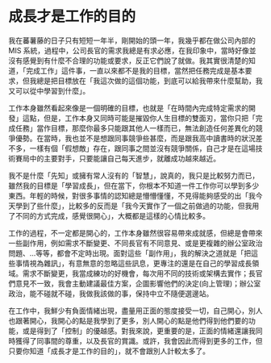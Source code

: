 # 成長才是工作的目的

我在蕃薯藤的日子只有短短一年半，剛開始的頭一年，我幾乎都在做公司內部的 MIS 系統，過程中，公司長官的需求我總是有求必應，在我印象中，當時好像並沒有感覺到有什麼不合理的功能或要求，反正它們說了就做。我其實很清楚的知道，「完成工作」這件事，一直以來都不是我的目標，當然把任務完成是基本要求，但我總是把目標放在「我這次做的這個功能，到底可以給我帶來什麼幫助，我又可以從中學習到什麼」。

 工作本身雖然看起來像是一個明確的目標，也就是「在時間內完成特定需求的開發」這點，但是，工作本身又同時可能是摧毀你人生目標的雙面刃，當你只把「完成任務」當作目標，那麼你最多只能跟其他人一樣而已，無法創造任何差異化的競爭優勢。在當時，我也並不是想跟同事競爭些甚麼，而是跟我高中讀書時的狀況差不多，一樣有個「假想敵」存在，跟同事之間並沒有競爭關係，自己才是在這場技術賽局中的主要對手，只要能讓自己每天進步，就離成功越來越近。

 我不是什麼「先知」或擁有常人沒有的「智慧」，說真的，我只是比較努力而已，雖然我的目標是「學習成長」，但在當下，你根本不知道一件工作你可以學到多少東西。年輕的時候，對很多事情的認知總是懵懵懂懂，不見得能夠感受的出「我今天學到了些什麼」，比較多的反而是「我今天實作了一個之前做過的功能，但我用了不同的方式完成，感覺很開心」，大概都是這樣的心情比較多。

 工作的過程，不一定都是開心的，工作本身雖然很容易帶來成就感，但總是會帶來一些副作用，例如需求不斷變更、不同長官有不同意見、或是更複雜的辦公室政治問題、...等等，都會不定時出現。面對這些「副作用」，我的解決之道就是「把這些事情視為雜訊」，有意無意的忽略這些訊息，更專注的還是在自己的學習成長領域。需求不斷變更，我當成練功的好機會，每次用不同的技術或架構去實作；長官們意見不一致，我會主動建議最佳方案，企圖影響他們的決定(向上管理)；辦公室政治，能不碰就不碰，我做我該做的事，保持中立不隨便選邊站。

 在工作中，我鮮少有負面情緒出現，盡量用正面的態度接受一切，自己開心，別人也跟著開心，我開心的點是我學到了更多，別人開心的點是他們得到他們要的功能，或是得到了「控制」的優越感。對我來說，更重要的是，正面的情緒還讓我同時獲得了同事間的尊重，以及長官的賞識。或許，我會因此而得到更多的工作，但只要你知道「成長才是工作的目的」，就不會跟別人計較太多了。